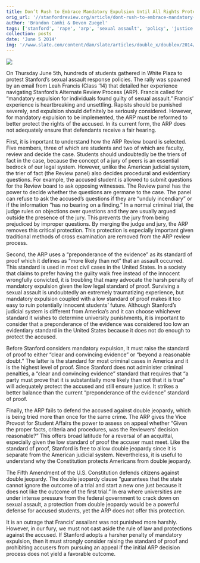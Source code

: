```yaml
---
title: Don’t Rush to Embrace Mandatory Expulsion Until All Rights Protected
orig_url: '//stanfordreview.org/article/dont-rush-to-embrace-mandatory-expulsion/'
author: 'Brandon Camhi & Devon Zuegel'
tags: ['stanford', 'rape', 'arp', 'sexual assault', 'policy', 'justice']
collection: posts
date: 'June 5 2014'
img: '//www.slate.com/content/dam/slate/articles/double_x/doublex/2014/06/140606_DX_StanfordIX.jpg.CROP.promo-mediumlarge.jpg'
---
```


![](//www.slate.com/content/dam/slate/articles/double_x/doublex/2014/06/140606_DX_StanfordIX.jpg.CROP.promo-mediumlarge.jpg)

On Thursday June 5th, hundreds of students gathered in White Plaza to protest Stanford’s sexual assault response policies. The rally was spawned by an email from Leah Francis (Class ’14) that detailed her experience navigating Stanford’s Alternate Review Process (ARP). Francis called for “mandatory expulsion for individuals found guilty of sexual assault.” Francis’ experience is heartbreaking and unsettling. Rapists should be punished severely, and expulsion should definitely be seriously considered. However, for mandatory expulsion to be implemented, the ARP must be reformed to better protect the rights of the accused. In its current form, the ARP does not adequately ensure that defendants receive a fair hearing.

First, it is important to understand how the ARP Review board is selected. Five members, three of which are students and two of which are faculty, review and decide the case. Students should undoubtedly be the triers of fact in the case, because the concept of a jury of peers is an essential bedrock of our legal system. However, unlike the American judicial system, the trier of fact (the Review panel) also decides procedural and evidentiary questions. For example, the accused student is allowed to submit questions for the Review board to ask opposing witnesses. The Review panel has the power to decide whether the questions are germane to the case. The panel can refuse to ask the accused’s questions if they are “unduly incendiary” or if the information “has no bearing on a finding.” In a normal criminal trial, the judge rules on objections over questions and they are usually argued outside the presence of the jury. This prevents the jury from being prejudiced by improper questions. By merging the judge and jury, the ARP removes this critical protection. This protection is especially important given traditional methods of cross examination are removed from the ARP review process.

Second, the ARP uses a “preponderance of the evidence” as its standard of proof which it defines as “more likely than not” that an assault occurred. This standard is used in most civil cases in the United States. In a society that claims to prefer having the guilty walk free instead of the innocent wrongfully convicted, it is troubling that many advocate the harsh penalty of mandatory expulsion given the low legal standard of proof. Surviving a sexual assault is undoubtedly an extremely traumatizing experience, but mandatory expulsion coupled with a low standard of proof makes it too easy to ruin potentially innocent students’ future. Although Stanford’s judicial system is different from America’s and it can choose whichever standard it wishes to determine university punishments, it is important to consider that a preponderance of the evidence was considered too low an evidentiary standard in the United States because it does not do enough to protect the accused.

Before Stanford considers mandatory expulsion, it must raise the standard of proof to either “clear and convincing evidence” or “beyond a reasonable doubt.” The latter is the standard for most criminal cases in America and it is the highest level of proof. Since Stanford does not administer criminal penalties, a “clear and convincing evidence” standard that requires that “a party must prove that it is substantially more likely than not that it is true” will adequately protect the accused and still ensure justice. It strikes a better balance than the current “preponderance of the evidence” standard of proof.

Finally, the ARP fails to defend the accused against double jeopardy, which is being tried more than once for the same crime. The ARP gives the Vice Provost for Student Affairs the power to assess on appeal whether “Given the proper facts, criteria and procedures, was the Reviewers’ decision reasonable?” This offers broad latitude for a reversal of an acquittal, especially given the low standard of proof the accuser must meet. Like the standard of proof, Stanford is free to allow double jeopardy since it is separate from the American judicial system. Nevertheless, it is useful to understand why the Constitution protects Americans from double jeopardy.

The Fifth Amendment of the U.S. Constitution defends citizens against double jeopardy. The double jeopardy clause “guarantees that the state cannot ignore the outcome of a trial and start a new one just because it does not like the outcome of the first trial.” In era where universities are under intense pressure from the federal government to crack down on sexual assault, a protection from double jeopardy would be a powerful defense for accused students, yet the ARP does not offer this protection.

It is an outrage that Francis’ assailant was not punished more harshly. However, in our fury, we must not cast aside the rule of law and protections against the accused. If Stanford adopts a harsher penalty of mandatory expulsion, then it must strongly consider raising the standard of proof and prohibiting accusers from pursuing an appeal if the initial ARP decision process does not yield a favorable outcome.

 